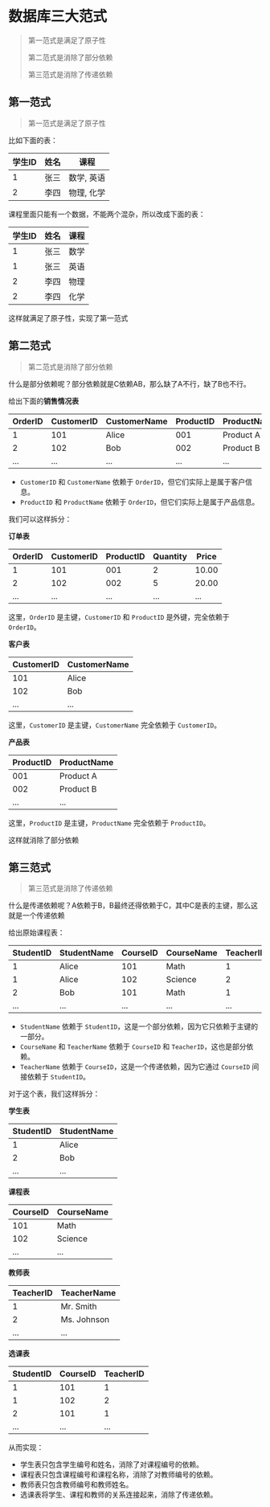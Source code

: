 # 数据库三大范式

>第一范式是满足了原子性
>
>第二范式是消除了部分依赖
>
>第三范式是消除了传递依赖

## 第一范式

> 第一范式是满足了原子性

比如下面的表：

| 学生ID | 姓名 | 课程       |
| ------ | ---- | ---------- |
| 1      | 张三 | 数学, 英语 |
| 2      | 李四 | 物理, 化学 |

课程里面只能有一个数据，不能两个混杂，所以改成下面的表：

| 学生ID | 姓名 | 课程 |
| ------ | ---- | ---- |
| 1      | 张三 | 数学 |
| 1      | 张三 | 英语 |
| 2      | 李四 | 物理 |
| 2      | 李四 | 化学 |

这样就满足了原子性，实现了第一范式

## 第二范式

> 第二范式是消除了部分依赖

什么是部分依赖呢？部分依赖就是C依赖AB，那么缺了A不行，缺了B也不行。



给出下面的**销售情况表**

| OrderID | CustomerID | CustomerName | ProductID | ProductName | Quantity | Price |
| ------- | ---------- | ------------ | --------- | ----------- | -------- | ----- |
| 1       | 101        | Alice        | 001       | Product A   | 2        | 10.00 |
| 2       | 102        | Bob          | 002       | Product B   | 5        | 20.00 |
| ...     | ...        | ...          | ...       | ...         | ...      | ...   |

- `CustomerID` 和 `CustomerName` 依赖于 `OrderID`，但它们实际上是属于客户信息。
- `ProductID` 和 `ProductName` 依赖于 `OrderID`，但它们实际上是属于产品信息。

我们可以这样拆分：



**订单表**

| OrderID | CustomerID | ProductID | Quantity | Price |
| ------- | ---------- | --------- | -------- | ----- |
| 1       | 101        | 001       | 2        | 10.00 |
| 2       | 102        | 002       | 5        | 20.00 |
| ...     | ...        | ...       | ...      | ...   |

这里，`OrderID` 是主键，`CustomerID` 和 `ProductID` 是外键，完全依赖于 `OrderID`。



**客户表**

| CustomerID | CustomerName |
| ---------- | ------------ |
| 101        | Alice        |
| 102        | Bob          |
| ...        | ...          |

这里，`CustomerID` 是主键，`CustomerName` 完全依赖于 `CustomerID`。



**产品表**

| ProductID | ProductName |
| --------- | ----------- |
| 001       | Product A   |
| 002       | Product B   |
| ...       | ...         |

这里，`ProductID` 是主键，`ProductName` 完全依赖于 `ProductID`。

这样就消除了部分依赖

## 第三范式

> 第三范式是消除了传递依赖

什么是传递依赖呢？A依赖于B，B最终还得依赖于C，其中C是表的主键，那么这就是一个传递依赖



给出原始课程表：

| StudentID | StudentName | CourseID | CourseName | TeacherID | TeacherName |
| --------- | ----------- | -------- | ---------- | --------- | ----------- |
| 1         | Alice       | 101      | Math       | 1         | Mr. Smith   |
| 1         | Alice       | 102      | Science    | 2         | Ms. Johnson |
| 2         | Bob         | 101      | Math       | 1         | Mr. Smith   |
| ...       | ...         | ...      | ...        | ...       | ...         |

- `StudentName` 依赖于 `StudentID`，这是一个部分依赖，因为它只依赖于主键的一部分。
- `CourseName` 和 `TeacherName` 依赖于 `CourseID` 和 `TeacherID`，这也是部分依赖。
- `TeacherName` 依赖于 `CourseID`，这是一个传递依赖，因为它通过 `CourseID` 间接依赖于 `StudentID`。

对于这个表，我们这样拆分：



**学生表**

| StudentID | StudentName |
| --------- | ----------- |
| 1         | Alice       |
| 2         | Bob         |
| ...       | ...         |



**课程表**

| CourseID | CourseName |
| -------- | ---------- |
| 101      | Math       |
| 102      | Science    |
| ...      | ...        |



**教师表**

| TeacherID | TeacherName |
| --------- | ----------- |
| 1         | Mr. Smith   |
| 2         | Ms. Johnson |
| ...       | ...         |



**选课表**

| StudentID | CourseID | TeacherID |
| --------- | -------- | --------- |
| 1         | 101      | 1         |
| 1         | 102      | 2         |
| 2         | 101      | 1         |
| ...       | ...      | ...       |



从而实现：

- 学生表只包含学生编号和姓名，消除了对课程编号的依赖。
- 课程表只包含课程编号和课程名称，消除了对教师编号的依赖。
- 教师表只包含教师编号和教师姓名。
- 选课表将学生、课程和教师的关系连接起来，消除了传递依赖。